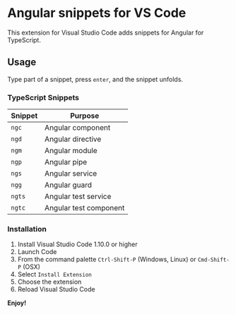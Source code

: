 # Angular snippets for VS Code

This extension for Visual Studio Code adds snippets for Angular for TypeScript.

## Usage

Type part of a snippet, press `enter`, and the snippet unfolds.

### TypeScript Snippets

Snippet | Purpose
--- | ---
`ngc` | Angular component
`ngd` | Angular directive
`ngm` | Angular module
`ngp` | Angular pipe
`ngs` | Angular service
`ngg` | Angular guard
`ngts` | Angular test service
`ngtc` | Angular test component

### Installation

1. Install Visual Studio Code 1.10.0 or higher
2. Launch Code
3. From the command palette `Ctrl-Shift-P` (Windows, Linux) or `Cmd-Shift-P` (OSX)
4. Select `Install Extension`
5. Choose the extension
6. Reload Visual Studio Code

**Enjoy!**

